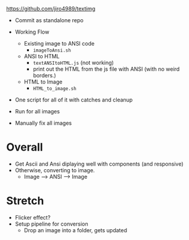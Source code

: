 https://github.com/jiro4989/textimg

- Commit as standalone repo
- Working Flow
    - Existing image to ANSI code 
        - `imageToAnsi.sh`
    - ANSI to HTML 
        - `textANSItoHTML.js` (not working)
        - print out the HTML from the js file with ANSI (with no weird borders.)
    - HTML to Image
        - `HTML_to_image.sh`

- One script for all of it with catches and cleanup
- Run for all images 
- Manually fix all images





# Overall
- Get Ascii and Ansi diplaying well with components (and responsive)
- Otherwise, converting to image.
    - Image --> ANSI --> Image


# Stretch
- Flicker effect?
- Setup pipeline for conversion
    - Drop an image into a folder, gets updated